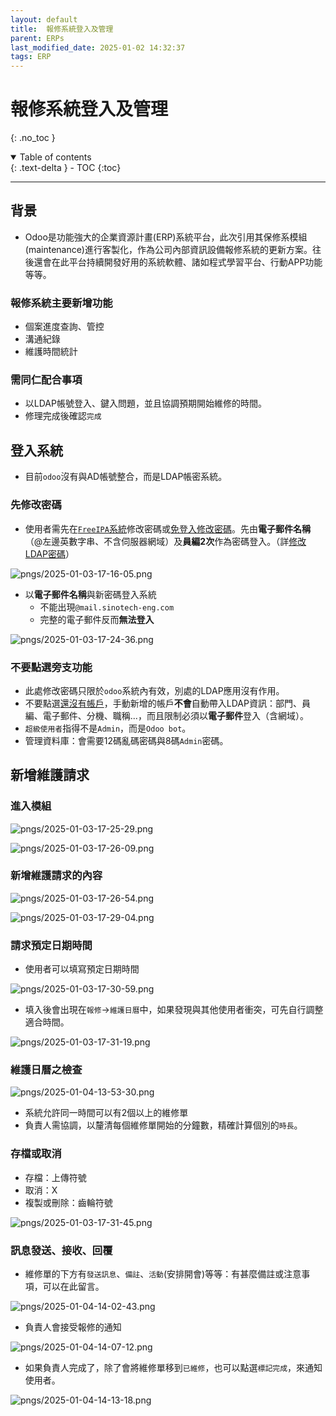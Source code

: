 ```yaml
---
layout: default
title:  報修系統登入及管理
parent: ERPs
last_modified_date: 2025-01-02 14:32:37
tags: ERP
---
```


# 報修系統登入及管理

{: .no_toc }

<details open markdown="block">
  <summary>
    Table of contents
  </summary>
  {: .text-delta }
- TOC
{:toc}
</details>

---

## 背景

- Odoo是功能強大的企業資源計畫(ERP)系統平台，此次引用其保修系模組(maintenance)進行客製化，作為公司內部資訊設備報修系統的更新方案。往後還會在此平台持續開發好用的系統軟體、諸如程式學習平台、行動APP功能等等。

### 報修系統主要新增功能

- 個案進度查詢、管控
- 溝通紀錄
- 維護時間統計

### 需同仁配合事項

- 以LDAP帳號登入、鍵入問題，並且協調預期開始維修的時間。
- 修理完成後確認`完成`

## 登入系統

- 目前`odoo`沒有與AD帳號整合，而是LDAP帳密系統。

### 先修改密碼

- 使用者需先在[`FreeIPA`系統](https://node03.sinotech-eng.com/ipa/ui/)修改密碼或[免登入修改密碼](http://node03.sinotech-eng.com:5000)。先由**電子郵件名稱**（@左邊英數字串、不含伺服器網域）及**員編2次**作為密碼登入。（詳[修改LDAP密碼](https://sinotec2.github.io/Utilities/DB_servers/LDAP/FeeeIPAHandling/mod_pw/)）

![pngs/2025-01-03-17-16-05.png](pngs/2025-01-03-17-16-05.png)

- 以**電子郵件名稱**與新密碼登入系統
  - 不能出現`@mail.sinotech-eng.com`
  - 完整的電子郵件反而**無法登入**

![pngs/2025-01-03-17-24-36.png](pngs/2025-01-03-17-24-36.png)

### 不要點選旁支功能

- 此處修改密碼只限於`odoo`系統內有效，別處的LDAP應用沒有作用。
- 不要點選[還沒有帳戶]()，手動新增的帳戶**不會**自動帶入LDAP資訊：部門、員編、電子郵件、分機、職稱...，而且限制必須以**電子郵件**登入（含網域）。
- `超級使用者`指得不是`Admin`，而是`Odoo bot`。
- 管理資料庫：會需要12碼亂碼密碼與8碼`Admin`密碼。

## 新增維護請求

### 進入模組

![pngs/2025-01-03-17-25-29.png](pngs/2025-01-03-17-25-29.png)

![pngs/2025-01-03-17-26-09.png](pngs/2025-01-03-17-26-09.png)

### 新增維護請求的內容

![pngs/2025-01-03-17-26-54.png](pngs/2025-01-03-17-26-54.png)

![pngs/2025-01-03-17-29-04.png](pngs/2025-01-03-17-29-04.png)

### 請求預定日期時間

- 使用者可以填寫預定日期時間

![pngs/2025-01-03-17-30-59.png](pngs/2025-01-03-17-30-59.png)

- 填入後會出現在`報修`&rightarrow;`維護日曆`中，如果發現與其他使用者衝突，可先自行調整適合時間。

![pngs/2025-01-03-17-31-19.png](pngs/2025-01-03-17-31-19.png)

### 維護日曆之檢查

![pngs/2025-01-04-13-53-30.png](pngs/2025-01-04-13-53-30.png)

- 系統允許同一時間可以有2個以上的維修單
- 負責人需協調，以釐清每個維修單開始的分鐘數，精確計算個別的`時長`。

### 存檔或取消

- 存檔：上傳符號
- 取消：X
- 複製或刪除：齒輪符號

![pngs/2025-01-03-17-31-45.png](pngs/2025-01-03-17-31-45.png)

### 訊息發送、接收、回覆

- 維修單的下方有`發送訊息`、`備註`、`活動`(安排開會)等等：有甚麼備註或注意事項，可以在此留言。

![pngs/2025-01-04-14-02-43.png](pngs/2025-01-04-14-02-43.png)

- 負責人會接受報修的通知

![pngs/2025-01-04-14-07-12.png](pngs/2025-01-04-14-07-12.png)

- 如果負責人完成了，除了會將維修單移到`已維修`，也可以點選`標記完成`，來通知使用者。

![pngs/2025-01-04-14-13-18.png](pngs/2025-01-04-14-13-18.png)
